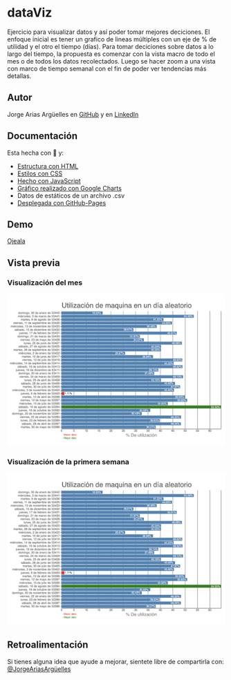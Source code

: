 # dataViz

Ejercicio para visualizar datos y así poder tomar mejores deciciones. 
El enfoque inicial es tener un grafico de lineas múltiples con un eje de % de utilidad y el otro el tiempo (días).
Para tomar deciciones sobre datos a lo largo del tiempo, la propuesta es comenzar con la vista macro de todo el mes o de todos los datos recolectados.
Luego se hacer zoom a una vista con marco de tiempo semanal con el fin de poder ver tendencias más detallas.

## Autor

Jorge Arias Argüelles en [GitHub](https://github.com/jorgearguellles) y en
[LinkedIn](https://www.linkedin.com/in/jorgeariasarguelles/)

  
## Documentación

Esta hecha con :green_heart: y:

* [Estructura con HTML](https://developer.mozilla.org/es/docs/Web/HTML)
* [Estilos con CSS](https://developer.mozilla.org/es/docs/Web/CSS)
* [Hecho con JavaScript](https://developer.mozilla.org/es/docs/Web/JavaScript)
* [Gráfico realizado con Google Charts](https://developers.google.com/chart)
* Datos de estáticos de un archivo .csv 
* [Desplegada con GitHub-Pages](https://pages.github.com)

  
## Demo

[Ojeala](https://jorgearguellles.github.io/dataChart/)

  
## Vista previa

### Visualización del mes

![App Screenshot](https://github.com/jorgearguellles/dataChart/blob/main/img/screenShot.png)

### Visualización de la primera semana

![App Screenshot](https://github.com/jorgearguellles/dataChart/blob/main/img/screenShot.png)

 
 ## Retroalimentación

Si tienes alguna idea que ayude a mejorar, sientete libre de compartirla con: [@JorgeAriasArgüelles](https://www.linkedin.com/in/jorgeariasarguelles/)
